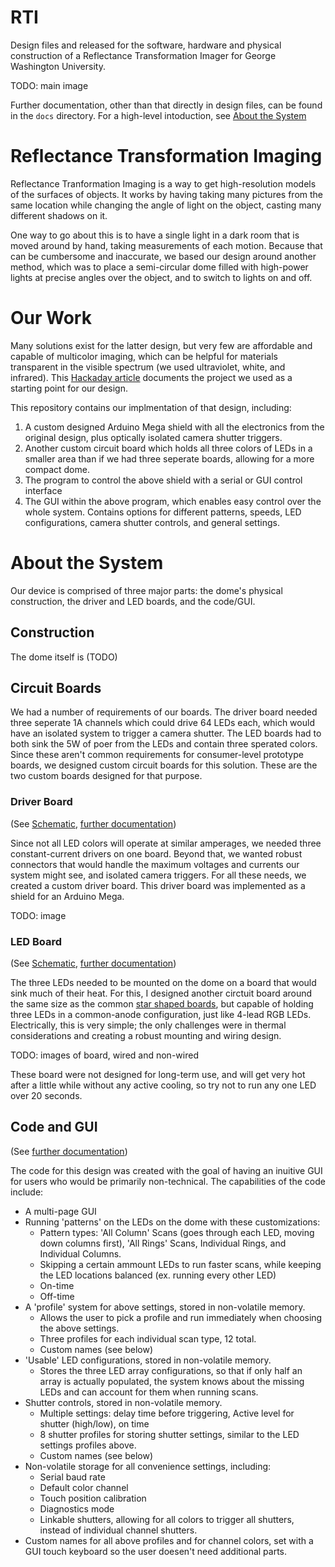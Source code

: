 # RTI
Design files and released for the software, hardware and physical construction of a Reflectance Transformation Imager for George Washington University.

TODO: main image

Further documentation, other than that directly in design files, can be found in the `docs` directory. For a high-level intoduction, see [About the System](#about-the-system)

# Reflectance Transformation Imaging

Reflectance Tranformation Imaging is a way to get high-resolution models of the surfaces of objects. It works by having taking many pictures from the same location while changing the angle of light on the object, casting many different shadows on it. 

One way to go about this is to have a single light in a dark room that is moved around by hand, taking measurements of each motion. Because that can be cumbersome and inaccurate, we based our design around another method, which was to place a semi-circular dome filled with high-power lights at precise angles over the object, and to switch to lights on and off. 

# Our Work

Many solutions exist for the latter design, but very few are affordable and capable of multicolor imaging, which can be helpful for materials transparent in the visible spectrum (we used ultraviolet, white, and infrared). This [Hackaday article](https://hackaday.io/project/11951-affordable-reflectance-transformation-imaging-dome) documents the project we used as a starting point for our design.

This repository contains our implmentation of that design, including:
1. A custom designed Arduino Mega shield with all the electronics from the original design, plus optically isolated camera shutter triggers.
2. Another custom circuit board which holds all three colors of LEDs in a smaller area than if we had three seperate boards, allowing for a more compact dome.
3. The program to control the above shield with a serial or GUI control interface
4. The GUI within the above program, which enables easy control over the whole system. Contains options for different patterns, speeds, LED configurations, camera shutter controls, and general settings.

# About the System

Our device is comprised of three major parts: the dome's physical construction, the driver and LED boards, and the code/GUI.
## Construction
The dome itself is (TODO)

## Circuit Boards

We had a number of requirements of our boards. The driver board needed three seperate 1A channels which could drive 64 LEDs each, which would have an isolated system to trigger a camera shutter. The LED boards had to both sink the 5W of poer from the LEDs and contain three sperated colors. Since these aren't common requirements for consumer-level prototype boards, we designed custom circuit boards for this solution. These are the two custom boards designed for that purpose.

### Driver Board

(See [Schematic](hardware/arduino-sheild/MEGA_shield_SCHEMATIC.pdf), [further documentation](docs/driver-board.md))

Since not all LED colors will operate at similar amperages, we needed three constant-current drivers on one board. Beyond that, we wanted robust connectors that would handle the maximum voltages and currents our system might see, and isolated camera triggers. For all these needs, we created a custom driver board. This driver board was implemented as a shield for an Arduino Mega.

TODO: image

### LED Board

(See [Schematic](hardware/led-board/LEDBoard_SCHEMATIC.pdf), [further documentation](docs/led-board.md))

The three LEDs needed to be mounted on the dome on a board that would sink much of their heat. For this, I designed another circtuit board around the same size as the common [star shaped boards](https://www.adafruit.com/product/518), but capable of holding three LEDs in a common-anode configuration, just like 4-lead RGB LEDs. Electrically, this is very simple; the only challenges were in thermal considerations and creating a robust mounting and wiring design.

TODO: images of board, wired and non-wired

These board were not designed for long-term use, and will get very hot after a little while without any active cooling, so try not to run any one LED over 20 seconds.

## Code and GUI

(See [further documentation](docs/code.md))

The code for this design was created with the goal of having an inuitive GUI for users who would be primarily non-technical. The capabilities of the code include:

- A multi-page GUI
- Running 'patterns' on the LEDs on the dome with these customizations:
  - Pattern types: 'All Column' Scans (goes through each LED, moving down columns first), 'All Rings' Scans, Individual Rings, and Individual Columns.
  - Skipping a certain ammount LEDs to run faster scans, while keeping the LED locations balanced (ex. running every other LED)
  - On-time
  - Off-time
- A 'profile' system for above settings, stored in non-volatile memory. 
  - Allows the user to pick a profile and run immediately when choosing the above settings.
  - Three profiles for each individual scan type, 12 total.
  - Custom names (see below)
- 'Usable' LED configurations, stored in non-volatile memory.
  - Stores the three LED array configurations, so that if only half an array is actually populated, the system knows about the missing LEDs and can account for them when running scans.
- Shutter controls, stored in non-volatile memory.
  - Multiple settings: delay time before triggering, Active level for shutter (high/low), on time
  - 8 shutter profiles for storing shutter settings, similar to the LED settings profiles above.
  - Custom names (see below)
- Non-volatile storage for all convenience settings, including:
  - Serial baud rate
  - Default color channel
  - Touch position calibration
  - Diagnostics mode
  - Linkable shutters, allowing for all colors to trigger all shutters, instead of individual channel shutters.
- Custom names for all above profiles and for channel colors, set with a GUI touch keyboard so the user doesen't need additional parts.
